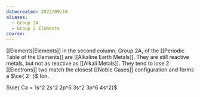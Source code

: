 ```yaml
---
datecreated: 2023/09/18
aliases:
  - Group 2A
  - Group 2 Elements
course:
---
```

[[Elements|Elements]] in the second column, Group 2A, of the [[Periodic Table of the Elements]] are [[Alkaline Earth Metals]]. They are still reactive metals, but not as reactive as [[Alkali Metals]]. They tend to lose 2 [[Electrons]] two match the closest [[Noble Gases]] configuration and forms a $\ce{ 2- }$ Ion.

$\ce{ Ca = 1s^2 2s^2 2p^6 3s^2 3p^6 4s^2}$ 
